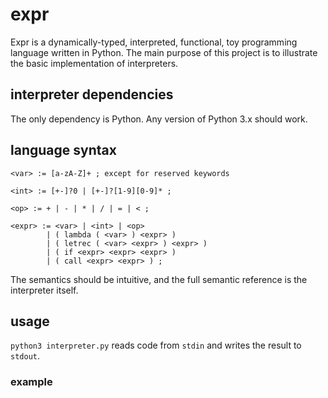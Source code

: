 # expr
Expr is a dynamically-typed, interpreted, functional, toy programming language written in Python. The main purpose of this project is to illustrate the basic implementation of interpreters.

## interpreter dependencies

The only dependency is Python. Any version of Python 3.x should work.

## language syntax

```
<var> := [a-zA-Z]+ ; except for reserved keywords

<int> := [+-]?0 | [+-]?[1-9][0-9]* ;

<op> := + | - | * | / | = | < ;

<expr> := <var> | <int> | <op>
        | ( lambda ( <var> ) <expr> )
        | ( letrec ( <var> <expr> ) <expr> )
        | ( if <expr> <expr> <expr> )
        | ( call <expr> <expr> ) ;
```

The semantics should be intuitive, and the full semantic reference is the interpreter itself.

## usage

`python3 interpreter.py` reads code from `stdin` and writes the result to `stdout`.

### example

```
```
